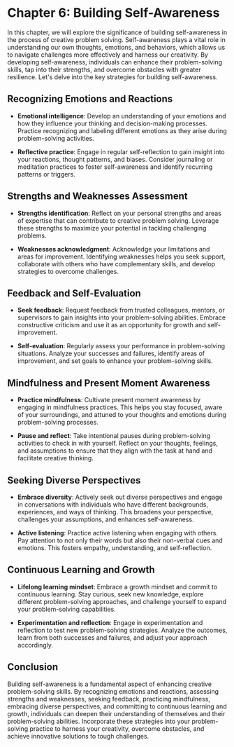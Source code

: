 Chapter 6: Building Self-Awareness
==================================

In this chapter, we will explore the significance of building self-awareness in the process of creative problem solving. Self-awareness plays a vital role in understanding our own thoughts, emotions, and behaviors, which allows us to navigate challenges more effectively and harness our creativity. By developing self-awareness, individuals can enhance their problem-solving skills, tap into their strengths, and overcome obstacles with greater resilience. Let's delve into the key strategies for building self-awareness.

Recognizing Emotions and Reactions
----------------------------------

* **Emotional intelligence**: Develop an understanding of your emotions and how they influence your thinking and decision-making processes. Practice recognizing and labeling different emotions as they arise during problem-solving activities.

* **Reflective practice**: Engage in regular self-reflection to gain insight into your reactions, thought patterns, and biases. Consider journaling or meditation practices to foster self-awareness and identify recurring patterns or triggers.

Strengths and Weaknesses Assessment
-----------------------------------

* **Strengths identification**: Reflect on your personal strengths and areas of expertise that can contribute to creative problem solving. Leverage these strengths to maximize your potential in tackling challenging problems.

* **Weaknesses acknowledgment**: Acknowledge your limitations and areas for improvement. Identifying weaknesses helps you seek support, collaborate with others who have complementary skills, and develop strategies to overcome challenges.

Feedback and Self-Evaluation
----------------------------

* **Seek feedback**: Request feedback from trusted colleagues, mentors, or supervisors to gain insights into your problem-solving abilities. Embrace constructive criticism and use it as an opportunity for growth and self-improvement.

* **Self-evaluation**: Regularly assess your performance in problem-solving situations. Analyze your successes and failures, identify areas of improvement, and set goals to enhance your problem-solving skills.

Mindfulness and Present Moment Awareness
----------------------------------------

* **Practice mindfulness**: Cultivate present moment awareness by engaging in mindfulness practices. This helps you stay focused, aware of your surroundings, and attuned to your thoughts and emotions during problem-solving processes.

* **Pause and reflect**: Take intentional pauses during problem-solving activities to check in with yourself. Reflect on your thoughts, feelings, and assumptions to ensure that they align with the task at hand and facilitate creative thinking.

Seeking Diverse Perspectives
----------------------------

* **Embrace diversity**: Actively seek out diverse perspectives and engage in conversations with individuals who have different backgrounds, experiences, and ways of thinking. This broadens your perspective, challenges your assumptions, and enhances self-awareness.

* **Active listening**: Practice active listening when engaging with others. Pay attention to not only their words but also their non-verbal cues and emotions. This fosters empathy, understanding, and self-reflection.

Continuous Learning and Growth
------------------------------

* **Lifelong learning mindset**: Embrace a growth mindset and commit to continuous learning. Stay curious, seek new knowledge, explore different problem-solving approaches, and challenge yourself to expand your problem-solving capabilities.

* **Experimentation and reflection**: Engage in experimentation and reflection to test new problem-solving strategies. Analyze the outcomes, learn from both successes and failures, and adjust your approach accordingly.

Conclusion
----------

Building self-awareness is a fundamental aspect of enhancing creative problem-solving skills. By recognizing emotions and reactions, assessing strengths and weaknesses, seeking feedback, practicing mindfulness, embracing diverse perspectives, and committing to continuous learning and growth, individuals can deepen their understanding of themselves and their problem-solving abilities. Incorporate these strategies into your problem-solving practice to harness your creativity, overcome obstacles, and achieve innovative solutions to tough challenges.
